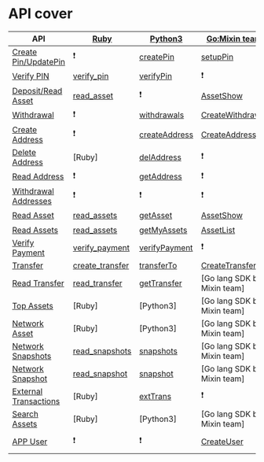 # API cover


| API |[Ruby](https://github.com/an-lee/mixin_bot)| [Python3](https://github.com/includeleec/mixin-python3-sdk)|[Go:Mixin team](https://github.com/MixinNetwork/bot-api-go-client)| [Go:MooooonStar](https://github.com/MooooonStar/mixin-sdk-go)| [Java](http://github.com/qige-one/mixin_java_sdk)| [PHP](https://github.com/ExinOne/mixin-sdk-php)| [Node.js:Wangshijun](http://github.com/wangshijun/mixin-node-client)|[Node.js:Virushuo](https://github.com/virushuo/mixin-node)| [Csharp](https://github.com/ibigbug/Mixin-SDK-CSharp)|
|--|--|--|--|--|--|--|--|--|--|
|[Create Pin/UpdatePin](https://developers.mixin.one/api/alpha-mixin-network/create-pin/)|❗|[createPin](https://github.com/includeleec/mixin-python3-sdk/blob/631094e95b5b405b033fb200c5f0314a6aee5205/mixin_api.py#L339)|[setupPin](https://github.com/MixinNetwork/bot-api-go-client/blob/0a312e20e4595767b8df29cc4289cb1b36ed1571/examples/wallet.go#L68)|[CreatePIN](https://github.com/MooooonStar/mixin-sdk-go/blob/86ceb8befd01e7fc7004f161cd1abf3ac69e4bf3/network/network.go#L15)|❗|[updatePin](https://github.com/ExinOne/mixin-sdk-php/blob/c8b895fa459c4a1594435ddc7ffdead719d33a63/src/Apis/Pin.php#L21)|[endpoint](https://github.com/wangshijun/mixin-node-client/blob/0fa893441f900bb0db65788507c293aba11f00d3/lib/endpoints.js#L181)|[updatePin](https://github.com/virushuo/mixin-node/blob/3c4d0749cd5b0c73d9d10bdadd21f13f34d1c9ff/account.js#L30)|[CreatePin](https://github.com/ibigbug/Mixin-SDK-CSharp/blob/aa4d8855fb8f6d13af67b77a777a240702fb1e8a/Mixin.Network/Network.cs#L20)|
| [Verify PIN](https://developers.mixin.one/api/alpha-mixin-network/verify-pin/)|[verify_pin](https://github.com/an-lee/mixin_bot/blob/8bf4ee4e8f1d46e897275760147fa02aaab35d62/lib/mixin_bot/api/pin.rb#L4)|[verifyPin](https://github.com/includeleec/mixin-python3-sdk/blob/631094e95b5b405b033fb200c5f0314a6aee5205/mixin_api.py#L353)|❗| [VerifyPIN](https://github.com/MooooonStar/mixin-sdk-go/blob/86ceb8befd01e7fc7004f161cd1abf3ac69e4bf3/network/network.go#L30)|❗| [verifyPin](https://github.com/ExinOne/mixin-sdk-php/blob/c8b895fa459c4a1594435ddc7ffdead719d33a63/src/Apis/Pin.php#L38)| [verifyPin](https://github.com/wangshijun/mixin-node-client/blob/0fa893441f900bb0db65788507c293aba11f00d3/lib/endpoints.js#L167)|❗| [VerifyPin](https://github.com/ibigbug/Mixin-SDK-CSharp/blob/aa4d8855fb8f6d13af67b77a777a240702fb1e8a/Mixin.Network/Network.cs#L10)|
| [Deposit/Read Asset](https://developers.mixin.one/api/alpha-mixin-network/deposit/) |[read_asset](https://github.com/an-lee/mixin_bot/blob/8bf4ee4e8f1d46e897275760147fa02aaab35d62/lib/mixin_bot/api/me.rb#L29)| ❗|[AssetShow](https://github.com/MixinNetwork/bot-api-go-client/blob/0a312e20e4595767b8df29cc4289cb1b36ed1571/asset.go#L46)| [Deposit](https://github.com/MooooonStar/mixin-sdk-go/blob/86ceb8befd01e7fc7004f161cd1abf3ac69e4bf3/network/network.go#L42), [ReadAsset](https://github.com/MooooonStar/mixin-sdk-go/blob/86ceb8befd01e7fc7004f161cd1abf3ac69e4bf3/network/user.go#L113)|❗|[deposit](https://github.com/ExinOne/mixin-sdk-php/blob/3491a33cb70ce298f0b14ba3c907da15cd01f1fc/config/config.php#L45) , [getAsset](https://github.com/ExinOne/mixin-sdk-php/blob/3491a33cb70ce298f0b14ba3c907da15cd01f1fc/config/config.php#L89)| [deposit](https://github.com/wangshijun/mixin-node-client/blob/0fa893441f900bb0db65788507c293aba11f00d3/lib/endpoints.js#L122), [getAsset](https://github.com/wangshijun/mixin-node-client/blob/0fa893441f900bb0db65788507c293aba11f00d3/lib/endpoints.js#L15)|[readAssets](https://github.com/virushuo/mixin-node/blob/bb75b6ac7daed12c8833feff54be399267656cf1/index.js#L96)| [Deposit](https://github.com/ibigbug/Mixin-SDK-CSharp/blob/aa4d8855fb8f6d13af67b77a777a240702fb1e8a/Mixin.Network/Network.cs#L36), [ReadAsset](https://github.com/ibigbug/Mixin-SDK-CSharp/blob/aa4d8855fb8f6d13af67b77a777a240702fb1e8a/Mixin.Network/Network.cs#L107)|
| [Withdrawal](https://developers.mixin.one/api/alpha-mixin-network/withdrawal/) |❗| [withdrawals](https://github.com/includeleec/mixin-python3-sdk/blob/631094e95b5b405b033fb200c5f0314a6aee5205/mixin_api.py#L372)|[CreateWithdrawal](https://github.com/MixinNetwork/bot-api-go-client/blob/76dedacc3f403d486957cff831b1877f707f263d/withdrawal.go#L18)| [Withdrawal](https://github.com/MooooonStar/mixin-sdk-go/blob/86ceb8befd01e7fc7004f161cd1abf3ac69e4bf3/network/user.go#L55)| [Java]| [withdrawal](https://github.com/ExinOne/mixin-sdk-php/blob/c5753262672a162fddd77af94e0aa1e22c1ccbf2/src/Apis/Wallet.php#L178)| [withdraw](https://github.com/wangshijun/mixin-node-client/blob/0fa893441f900bb0db65788507c293aba11f00d3/lib/endpoints.js#L98)|❗| [Withdrawal](https://github.com/ibigbug/Mixin-SDK-CSharp/blob/aa4d8855fb8f6d13af67b77a777a240702fb1e8a/Mixin.Network/Network.cs#L73)|
| [Create Address](https://developers.mixin.one/api/alpha-mixin-network/create-address/)|❗| [createAddress](https://github.com/includeleec/mixin-python3-sdk/blob/631094e95b5b405b033fb200c5f0314a6aee5205/mixin_api.py#L393)|[CreateAddress](https://github.com/MixinNetwork/bot-api-go-client/blob/0a312e20e4595767b8df29cc4289cb1b36ed1571/address.go#L29)| [CreateAddress](https://github.com/MooooonStar/mixin-sdk-go/blob/86ceb8befd01e7fc7004f161cd1abf3ac69e4bf3/network/network.go#L73)| [Java]|[createAddress](https://github.com/ExinOne/mixin-sdk-php/blob/c5753262672a162fddd77af94e0aa1e22c1ccbf2/src/Apis/Wallet.php#L25)|[createWithdrawAddress](https://github.com/wangshijun/mixin-node-client/blob/0fa893441f900bb0db65788507c293aba11f00d3/lib/endpoints.js#L48)|[Node.js by Virushuo]| [CreateAddress](https://github.com/ibigbug/Mixin-SDK-CSharp/blob/aa4d8855fb8f6d13af67b77a777a240702fb1e8a/Mixin.Network/Network.cs#L52)|
| [Delete Address](https://developers.mixin.one/api/alpha-mixin-network/delete-address/) |[Ruby]| [delAddress](https://github.com/includeleec/mixin-python3-sdk/blob/631094e95b5b405b033fb200c5f0314a6aee5205/mixin_api.py#L411)|❗| [DeleteAddress](https://github.com/MooooonStar/mixin-sdk-go/blob/86ceb8befd01e7fc7004f161cd1abf3ac69e4bf3/network/network.go#L95)| [Java]| [deleteAddress](https://github.com/ExinOne/mixin-sdk-php/blob/c5753262672a162fddd77af94e0aa1e22c1ccbf2/src/Apis/Wallet.php#L115)| [deleteWithdrawAddress](https://github.com/wangshijun/mixin-node-client/blob/0fa893441f900bb0db65788507c293aba11f00d3/lib/endpoints.js#L81)|❗| [DeleteAddress](https://github.com/ibigbug/Mixin-SDK-CSharp/blob/aa4d8855fb8f6d13af67b77a777a240702fb1e8a/Mixin.Network/Network.cs#L92)|
| [Read Address](https://developers.mixin.one/api/alpha-mixin-network/read-address/) |❗| [getAddress](https://github.com/includeleec/mixin-python3-sdk/blob/631094e95b5b405b033fb200c5f0314a6aee5205/mixin_api.py#L423)|❗| [ReadAddress](https://github.com/MooooonStar/mixin-sdk-go/blob/86ceb8befd01e7fc7004f161cd1abf3ac69e4bf3/network/network.go#L110)| [Java]| [readAddress](https://github.com/ExinOne/mixin-sdk-php/blob/c5753262672a162fddd77af94e0aa1e22c1ccbf2/src/Apis/Wallet.php#L100)| ?|❗| [GetAddress](https://github.com/ibigbug/Mixin-SDK-CSharp/blob/aa4d8855fb8f6d13af67b77a777a240702fb1e8a/Mixin.Network/Network.cs#L102)|
| [Withdrawal Addresses](https://developers.mixin.one/api/alpha-mixin-network/withdrawal-addresses/)|❗|❗|❗| [WithdrawalAddresses](https://github.com/MooooonStar/mixin-sdk-go/blob/86ceb8befd01e7fc7004f161cd1abf3ac69e4bf3/network/network.go#L106)| [Java]| [readAddresses](https://github.com/ExinOne/mixin-sdk-php/blob/c5753262672a162fddd77af94e0aa1e22c1ccbf2/src/Apis/Wallet.php#L86)| [getWithdrawAddress](https://github.com/wangshijun/mixin-node-client/blob/0fa893441f900bb0db65788507c293aba11f00d3/lib/endpoints.js#L39)|❗| ❗|
| [Read Asset](https://developers.mixin.one/api/alpha-mixin-network/read-asset/) |[read_assets](https://github.com/an-lee/mixin_bot/blob/8bf4ee4e8f1d46e897275760147fa02aaab35d62/lib/mixin_bot/api/me.rb#L29)| [getAsset](https://github.com/includeleec/mixin-python3-sdk/blob/631094e95b5b405b033fb200c5f0314a6aee5205/mixin_api.py#L464)|[AssetShow](https://github.com/MixinNetwork/bot-api-go-client/blob/0a312e20e4595767b8df29cc4289cb1b36ed1571/asset.go#L46)| [ReadAsset](https://github.com/MooooonStar/mixin-sdk-go/blob/86ceb8befd01e7fc7004f161cd1abf3ac69e4bf3/network/network.go#L114)|❗| [readAsset](https://github.com/ExinOne/mixin-sdk-php/blob/c5753262672a162fddd77af94e0aa1e22c1ccbf2/src/Apis/Wallet.php#L147)| [getAsset](https://github.com/wangshijun/mixin-node-client/blob/0fa893441f900bb0db65788507c293aba11f00d3/lib/endpoints.js#L15)|[Node.js by Virushuo]| [ReadAsset](https://github.com/ibigbug/Mixin-SDK-CSharp/blob/aa4d8855fb8f6d13af67b77a777a240702fb1e8a/Mixin.Network/Network.cs#L107)|
| [Read Assets](https://developers.mixin.one/api/alpha-mixin-network/read-assets/) |[read_assets](https://github.com/an-lee/mixin_bot/blob/8bf4ee4e8f1d46e897275760147fa02aaab35d62/lib/mixin_bot/api/me.rb#L22)| [getMyAssets](https://github.com/includeleec/mixin-python3-sdk/blob/631094e95b5b405b033fb200c5f0314a6aee5205/mixin_api.py#L237)|[AssetList](https://github.com/MixinNetwork/bot-api-go-client/blob/0a312e20e4595767b8df29cc4289cb1b36ed1571/asset.go#L22)| [ReadAssets](https://github.com/MooooonStar/mixin-sdk-go/blob/86ceb8befd01e7fc7004f161cd1abf3ac69e4bf3/network/network.go#L118)| [Java]| [readAssets](https://github.com/ExinOne/mixin-sdk-php/blob/c5753262672a162fddd77af94e0aa1e22c1ccbf2/src/Apis/Wallet.php#L135)| [getAssets](https://github.com/wangshijun/mixin-node-client/blob/0fa893441f900bb0db65788507c293aba11f00d3/lib/endpoints.js#L11)|[Node.js by Virushuo]| [ReadAssets](https://github.com/ibigbug/Mixin-SDK-CSharp/blob/aa4d8855fb8f6d13af67b77a777a240702fb1e8a/Mixin.Network/Network.cs#L112)|
| [Verify Payment](https://developers.mixin.one/api/alpha-mixin-network/verify-payment/)|[verify_payment](https://github.com/an-lee/mixin_bot/blob/8bf4ee4e8f1d46e897275760147fa02aaab35d62/lib/mixin_bot/api/payment.rb#L14)| [verifyPayment](https://github.com/includeleec/mixin-python3-sdk/blob/631094e95b5b405b033fb200c5f0314a6aee5205/mixin_api.py#L450)|❗| [VarifyPayment](https://github.com/MooooonStar/mixin-sdk-go/blob/86ceb8befd01e7fc7004f161cd1abf3ac69e4bf3/network/network.go#L124)| [Java]| [verifyPayment](https://github.com/ExinOne/mixin-sdk-php/blob/c5753262672a162fddd77af94e0aa1e22c1ccbf2/src/Apis/Wallet.php#L238)| [verifyPayment](https://github.com/wangshijun/mixin-node-client/blob/0fa893441f900bb0db65788507c293aba11f00d3/lib/endpoints.js#L254)|[Node.js by Virushuo]| [VerifyPayment](https://github.com/ibigbug/Mixin-SDK-CSharp/blob/aa4d8855fb8f6d13af67b77a777a240702fb1e8a/Mixin.Network/Network.cs#L117)|
| [Transfer](https://developers.mixin.one/api/alpha-mixin-network/transfer/) |[create_transfer](https://github.com/an-lee/mixin_bot/blob/8bf4ee4e8f1d46e897275760147fa02aaab35d62/lib/mixin_bot/api/transfer.rb#L4)| [transferTo](https://github.com/includeleec/mixin-python3-sdk/blob/631094e95b5b405b033fb200c5f0314a6aee5205/mixin_api.py#L429)|[CreateTransfer](https://github.com/MixinNetwork/bot-api-go-client/blob/d9ba64afb222b7603343a18f7a3184337d28490d/transfer.go#L19)| [Transfer](https://github.com/MooooonStar/mixin-sdk-go/blob/86ceb8befd01e7fc7004f161cd1abf3ac69e4bf3/network/network.go#L136)| [transferTo](https://github.com/qige-one/mixin_java_sdk/blob/7737a800189ebd9d0d7c008d195ea109c0f30f59/src/main/java/one/mixin/api/MixinBot.java#L123)| [transfer](https://github.com/ExinOne/mixin-sdk-php/blob/c5753262672a162fddd77af94e0aa1e22c1ccbf2/src/Apis/Wallet.php#L206)| [createTransfer](https://github.com/wangshijun/mixin-node-client/blob/0fa893441f900bb0db65788507c293aba11f00d3/lib/endpoints.js#L206)|[transferFromBot](https://github.com/virushuo/mixin-node/blob/bb75b6ac7daed12c8833feff54be399267656cf1/index.js#L46)| [Transfer](https://github.com/ibigbug/Mixin-SDK-CSharp/blob/aa4d8855fb8f6d13af67b77a777a240702fb1e8a/Mixin.Network/Network.cs#L129)|
| [Read Transfer](https://developers.mixin.one/api/alpha-mixin-network/read-transfer/)|[read_transfer](https://github.com/an-lee/mixin_bot/blob/8bf4ee4e8f1d46e897275760147fa02aaab35d62/lib/mixin_bot/api/transfer.rb#L29)| [getTransfer](https://github.com/includeleec/mixin-python3-sdk/blob/631094e95b5b405b033fb200c5f0314a6aee5205/mixin_api.py#L444)|[Go lang SDK by Mixin team]| [ReadTransfer](https://github.com/MooooonStar/mixin-sdk-go/blob/86ceb8befd01e7fc7004f161cd1abf3ac69e4bf3/network/network.go#L157)| ❗| ❗| [getTransfer](https://github.com/wangshijun/mixin-node-client/blob/0fa893441f900bb0db65788507c293aba11f00d3/lib/endpoints.js#L245)|❗| [GetTransfer](https://github.com/ibigbug/Mixin-SDK-CSharp/blob/aa4d8855fb8f6d13af67b77a777a240702fb1e8a/Mixin.Network/Network.cs#L147)|
| [Top Assets](https://developers.mixin.one/api/alpha-mixin-network/network/)|[Ruby]| [Python3]|[Go lang SDK by Mixin team]| [Go lang SDK by community]| ❗| [topAsset](https://github.com/ExinOne/mixin-sdk-php/blob/dfad6523caa00e65e06cf22073433ff07cdfb387/src/Apis/Network.php#L211)| [Wrong]|❗| [Wrong]|
| [Network Asset](https://developers.mixin.one/api/alpha-mixin-network/network-asset/)|[Ruby]| [Python3]|[Go lang SDK by Mixin team]| [Go lang SDK by community]| [Java]| [PHP]|[Node.js by Wangshijun]| [Node.js by Virushuo]| [Csharp]|
| [Network Snapshots](https://developers.mixin.one/api/alpha-mixin-network/network-snapshots/)|[read_snapshots](https://github.com/an-lee/mixin_bot/blob/5fc81a7b25cde1b27ef904c583c9ea24927860c9/lib/mixin_bot/api/snapshot.rb#L4)| [snapshots](https://github.com/includeleec/mixin-python3-sdk/blob/631094e95b5b405b033fb200c5f0314a6aee5205/mixin_api.py#L512)|[Go lang SDK by Mixin team]| ?| [Java]| [readUserSnapshots](https://github.com/ExinOne/mixin-sdk-php/blob/c5753262672a162fddd77af94e0aa1e22c1ccbf2/src/Apis/Wallet.php#L284)| [getSnapshots](https://github.com/wangshijun/mixin-node-client/blob/0fa893441f900bb0db65788507c293aba11f00d3/lib/endpoints.js#L133)|[readNetworkSnapshots](https://github.com/virushuo/mixin-node/blob/bb75b6ac7daed12c8833feff54be399267656cf1/index.js#L174)| [Snapshots](https://github.com/ibigbug/Mixin-SDK-CSharp/blob/aa4d8855fb8f6d13af67b77a777a240702fb1e8a/Mixin.Network/Network.cs#L188)|
| [Network Snapshot](https://developers.mixin.one/api/alpha-mixin-network/network-snapshot/)|[read_snapshot](https://github.com/an-lee/mixin_bot/blob/5fc81a7b25cde1b27ef904c583c9ea24927860c9/lib/mixin_bot/api/snapshot.rb#L21)| [snapshot](https://github.com/includeleec/mixin-python3-sdk/blob/631094e95b5b405b033fb200c5f0314a6aee5205/mixin_api.py#L527)|[Go lang SDK by Mixin team]| ?| [Java]| [readUserSnapshot](https://github.com/ExinOne/mixin-sdk-php/blob/c5753262672a162fddd77af94e0aa1e22c1ccbf2/src/Apis/Wallet.php#L301)| [getSnapshot](https://github.com/wangshijun/mixin-node-client/blob/0fa893441f900bb0db65788507c293aba11f00d3/lib/endpoints.js#L156)|❗| [Snapshot](https://github.com/ibigbug/Mixin-SDK-CSharp/blob/aa4d8855fb8f6d13af67b77a777a240702fb1e8a/Mixin.Network/Network.cs#L193)|
| [External Transactions](https://developers.mixin.one/api/alpha-mixin-network/external-transactions/)|[Ruby]| [extTrans](https://github.com/includeleec/mixin-python3-sdk/blob/631094e95b5b405b033fb200c5f0314a6aee5205/mixin_api.py#L470)|❗| ?| [Java]| [externalTransactions](https://github.com/ExinOne/mixin-sdk-php/blob/dfad6523caa00e65e06cf22073433ff07cdfb387/src/Apis/Network.php#L133)| [Node.js by Wangshijun]|[Node.js by Virushuo]| [ExternalTransfer](https://github.com/ibigbug/Mixin-SDK-CSharp/blob/aa4d8855fb8f6d13af67b77a777a240702fb1e8a/Mixin.Network/Network.cs#L157)|
| [Search Assets](https://developers.mixin.one/api/alpha-mixin-network/search-assets/)|[Ruby]| [Python3]|[Go lang SDK by Mixin team]| [Go lang SDK by community]| [Java]| [PHP]| [Node.js by Wangshijun]|[Node.js by Virushuo]| [Csharp]|
| [APP User](https://developers.mixin.one/api/alpha-mixin-network/app-user/)|❗| ❗|[CreateUser](https://github.com/MixinNetwork/bot-api-go-client/blob/d9ba64afb222b7603343a18f7a3184337d28490d/user.go#L18)| [CreateAppUser](https://github.com/MooooonStar/mixin-sdk-go/blob/86ceb8befd01e7fc7004f161cd1abf3ac69e4bf3/network/network.go#L169)| [Java]| [PHP]| [Node.js by Wangshijun]|[Node.js by Virushuo]| [CreateUser](https://github.com/ibigbug/Mixin-SDK-CSharp/blob/aa4d8855fb8f6d13af67b77a777a240702fb1e8a/Mixin.Network/Network.cs#L174)|
